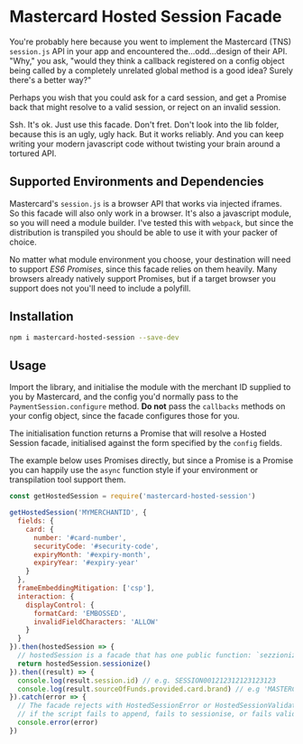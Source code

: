# Mastercard Hosted Session Facade

You're probably here because you went to implement the Mastercard (TNS)
`session.js` API in your app and encountered the...odd...design of their API.
"Why," you ask, "would they think a callback registered on a config object
being called by a completely unrelated global method is a good idea? Surely
there's a better way?"

Perhaps you wish that you could ask for a card session, and get a Promise back
that might resolve to a valid session, or reject on an invalid session.

Ssh. It's ok. Just use this facade. Don't fret. Don't look into the lib folder,
because this is an ugly, ugly hack. But it works reliably. And you can keep
writing your modern javascript code without twisting your brain around a
tortured API.

## Supported Environments and Dependencies

Mastercard's `session.js` is a browser API that works via injected iframes. So
this facade will also only work in a browser. It's also a javascript module,
so you will need a module builder. I've tested this with `webpack`, but since
the distribution is transpiled you should be able to use it with your packer
of choice.

No matter what module environment you choose, your destination will need to
support *ES6 Promises*, since this facade relies on them heavily. Many browsers
already natively support Promises, but if a target browser you support does not
you'll need to include a polyfill.

## Installation

```bash
npm i mastercard-hosted-session --save-dev
```

## Usage

Import the library, and initialise the module with the merchant ID supplied
to you by Mastercard, and the config you'd normally pass to the
`PaymentSession.configure` method. **Do not** pass the `callbacks` methods
on your config object, since the facade configures those for you.

The initialisation function returns a Promise that will resolve a Hosted
Session facade, initialised against the form specified by the `config` fields.

The example below uses Promises directly, but since a Promise is a Promise you
can happily use the `async` function style if your environment or transpilation
tool support them. 

```javascript
const getHostedSession = require('mastercard-hosted-session')

getHostedSession('MYMERCHANTID', {
  fields: {
    card: {
      number: '#card-number',
      securityCode: '#security-code',
      expiryMonth: '#expiry-month',
      expiryYear: '#expiry-year'
    }
  },
  frameEmbeddingMitigation: ['csp'],
  interaction: {
    displayControl: {
      formatCard: 'EMBOSSED',
      invalidFieldCharacters: 'ALLOW'
    }
  }
}).then(hostedSession => {
  // hostedSession is a facade that has one public function: `sezzionize`
  return hostedSession.sessionize()
}).then((result) => {
  console.log(result.session.id) // e.g. SESSION001212312123123123
  console.log(result.sourceOfFunds.provided.card.brand) // e.g 'MASTERCARD'
}).catch(error => {
  // The facade rejects with HostedSessionError or HostedSessionValidationError
  // if the script fails to append, fails to sessionise, or fails validation.
  console.error(error)
})
```
